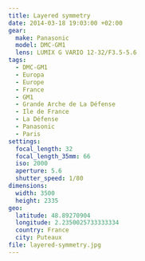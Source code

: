 ```yaml
---
title: Layered symmetry
date: 2014-03-18 19:03:00 +02:00
gear:
  make: Panasonic
  model: DMC-GM1
  lens: LUMIX G VARIO 12-32/F3.5-5.6
tags:
  - DMC-GM1
  - Europa
  - Europe
  - France
  - GM1
  - Grande Arche de La Défense
  - Ile de France
  - La Défense
  - Panasonic
  - Paris
settings:
  focal_length: 32
  focal_length_35mm: 66
  iso: 2000
  aperture: 5.6
  shutter_speed: 1/80
dimensions:
  width: 3500
  height: 2335
geo:
  latitude: 48.89270904
  longitude: 2.2350025733333334
  country: France
  city: Puteaux
file: layered-symmetry.jpg
---
```



